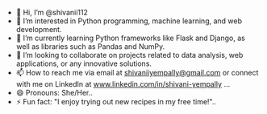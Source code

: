 - 👋 Hi, I’m @shivanii112
- 👀 I’m interested in Python programming, machine learning, and web development.
- 🌱 I’m currently learning Python frameworks like Flask and Django, as well as libraries such as Pandas and NumPy.
- 💞️ I’m looking to collaborate on projects related to data analysis, web applications, or any innovative solutions.
- 📫 How to reach me via email at shivaniiyempally@gmail.com or connect with me on LinkedIn at www.linkedin.com/in/shivani-yempally ...
- 😄 Pronouns: She/Her..
- ⚡ Fun fact: "I enjoy trying out new recipes in my free time!"..

<!---
shivanii112/shivanii112 is a ✨ special ✨ repository because its `README.md` (this file) appears on your GitHub profile.
You can click the Preview link to take a look at your changes.
--->
